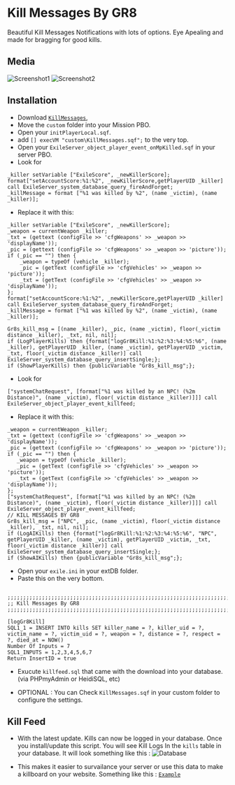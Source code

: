 Kill Messages By GR8
=============

Beautiful Kill Messages Notifications with lots of options. Eye Apealing and made for bragging for good kills.

Media
--------------------------
![Screenshot1](http://i.imgur.com/YCNRjiH.jpg)
![Screenshot2](http://i.imgur.com/V91ZeBu.jpg)

Installation
--------------------------

* Download [`KillMessages`](https://github.com/Gr8z/ExileMod-KillMessages/archive/master.zip),
* Move the `custom` folder into your Mission PBO.
* Open your `initPlayerLocal.sqf`.
* add `[] execVM "custom\KillMessages.sqf";` to the very top.
* Open your `ExileServer_object_player_event_onMpKilled.sqf` in your server PBO.
* Look for 
```
_killer setVariable ["ExileScore", _newKillerScore];
format["setAccountScore:%1:%2", _newKillerScore,getPlayerUID _killer] call ExileServer_system_database_query_fireAndForget;
_killMessage = format ["%1 was killed by %2", (name _victim), (name _killer)];
```
* Replace it with this:
```
_killer setVariable ["ExileScore", _newKillerScore];
_weapon = currentWeapon _killer;
_txt = (gettext (configFile >> 'cfgWeapons' >> _weapon >> 'displayName'));
_pic = (gettext (configFile >> 'cfgWeapons' >> _weapon >> 'picture'));
if (_pic == "") then {
	_weapon = typeOf (vehicle _killer);
	_pic = (getText (configFile >> 'cfgVehicles' >> _weapon >> 'picture'));
	_txt = (getText (configFile >> 'cfgVehicles' >> _weapon >> 'displayName'));
};
format["setAccountScore:%1:%2", _newKillerScore,getPlayerUID _killer] call ExileServer_system_database_query_fireAndForget;
_killMessage = format ["%1 was killed by %2", (name _victim), (name _killer)];

Gr8s_kill_msg = [(name _killer), _pic, (name _victim), floor(_victim distance _killer), _txt, nil, nil];
if (LogPlayerKills) then {format["logGr8Kill:%1:%2:%3:%4:%5:%6", (name _killer), getPlayerUID _killer, (name _victim), getPlayerUID _victim, _txt, floor(_victim distance _killer)] call ExileServer_system_database_query_insertSingle;};
if (ShowPlayerKills) then {publicVariable "Gr8s_kill_msg";};
```
* Look for 
```
["systemChatRequest", [format["%1 was killed by an NPC! (%2m Distance)", (name _victim), floor(_victim distance _killer)]]] call ExileServer_object_player_event_killfeed;
```
* Replace it with this:
```
_weapon = currentWeapon _killer;
_txt = (gettext (configFile >> 'cfgWeapons' >> _weapon >> 'displayName'));
_pic = (gettext (configFile >> 'cfgWeapons' >> _weapon >> 'picture'));
if (_pic == "") then {
   _weapon = typeOf (vehicle _killer);
   _pic = (getText (configFile >> 'cfgVehicles' >> _weapon >> 'picture'));
   _txt = (getText (configFile >> 'cfgVehicles' >> _weapon >> 'displayName'));
};
["systemChatRequest", [format["%1 was killed by an NPC! (%2m Distance)", (name _victim), floor(_victim distance _killer)]]] call ExileServer_object_player_event_killfeed;
// KILL MESSAGES BY GR8
Gr8s_kill_msg = ["NPC", _pic, (name _victim), floor(_victim distance _killer), _txt, nil, nil];
if (LogAIKills) then {format["logGr8Kill:%1:%2:%3:%4:%5:%6", "NPC", getPlayerUID _killer, (name _victim), getPlayerUID _victim, _txt, floor(_victim distance _killer)] call ExileServer_system_database_query_insertSingle;};
if (ShowAIKills) then {publicVariable "Gr8s_kill_msg";};	
```
* Open your `exile.ini` in your extDB folder.
* Paste this on the very bottom.
```

;;;;;;;;;;;;;;;;;;;;;;;;;;;;;;;;;;;;;;;;;;;;;;;;;;;;;;;;;;;;;;;;;;;;;;;;;;;;;;;
;; Kill Messages By GR8
;;;;;;;;;;;;;;;;;;;;;;;;;;;;;;;;;;;;;;;;;;;;;;;;;;;;;;;;;;;;;;;;;;;;;;;;;;;;;;;

[logGr8Kill]
SQL1_1 = INSERT INTO kills SET killer_name = ?, killer_uid = ?, victim_name = ?, victim_uid = ?, weapon = ?, distance = ?, respect = ?, died_at = NOW()
Number Of Inputs = 7
SQL1_INPUTS = 1,2,3,4,5,6,7
Return InsertID = true

```
* Exucute `killfeed.sql` that came with the download into your database. (via PHPmyAdmin or HeidiSQL, etc)

* OPTIONAL : You can Check `KillMessages.sqf` in your custom folder to configure the settings.

Kill Feed
--------------------------
* With the latest update. Kills can now be logged in your database. Once you install/update this script. You will see Kill Logs In the `kills` table in your database. It will look something like this :
![Database](http://i.imgur.com/H2njhNM.png)

* This makes it easier to survailance your server or use this data to make a killboard on your website. Something like this :
[`Example`](http://ghostzgamerz.com/pages/exilekills/)